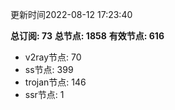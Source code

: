 更新时间2022-08-12 17:23:40

**总订阅: 73**
**总节点: 1858**
**有效节点: 616**
- v2ray节点: 70
- ss节点: 399
- trojan节点: 146
- ssr节点: 1
